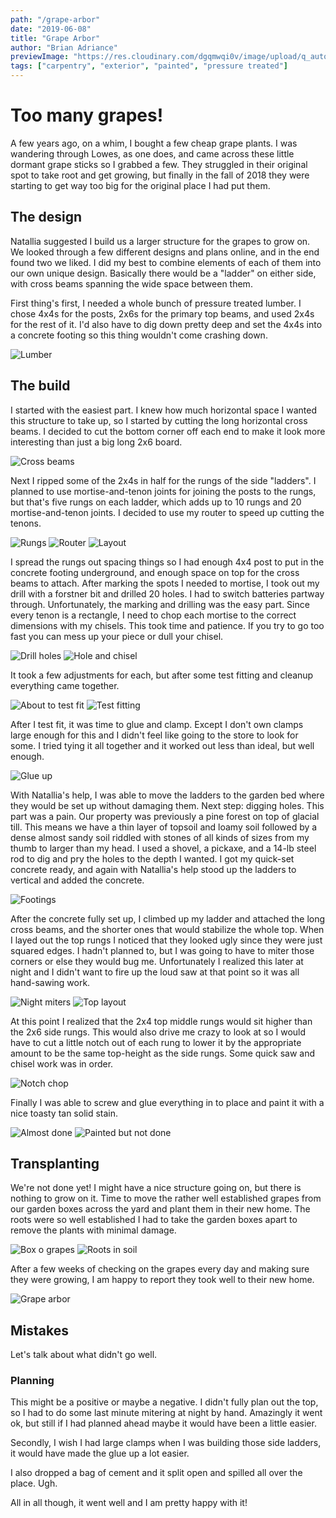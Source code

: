 ```yaml
---
path: "/grape-arbor"
date: "2019-06-08"
title: "Grape Arbor"
author: "Brian Adriance"
previewImage: "https://res.cloudinary.com/dgqmwqi0v/image/upload/q_auto,f_auto,w_400/blog-posts/grape-arbor/IMG_4080_ihjz6w"
tags: ["carpentry", "exterior", "painted", "pressure treated"]
---
```


# Too many grapes!

A few years ago, on a whim, I bought a few cheap grape plants. I was wandering through Lowes, as one does, and came across these little dormant grape sticks so I grabbed a few. They struggled in their original spot to take root and get growing, but finally in the fall of 2018 they were starting to get way too big for the original place I had put them.

## The design

Natallia suggested I build us a larger structure for the grapes to grow on. We looked through a few different designs and plans online, and in the end found two we liked. I did my best to combine elements of each of them into our own unique design. Basically there would be a "ladder" on either side, with cross beams spanning the wide space between them.

First thing's first, I needed a whole bunch of pressure treated lumber. I chose 4x4s for the posts, 2x6s for the primary top beams, and used 2x4s for the rest of it. I'd also have to dig down pretty deep and set the 4x4s into a concrete footing so this thing wouldn't come crashing down.

![Lumber](https://res.cloudinary.com/dgqmwqi0v/image/upload/q_auto,f_auto,w_2048/blog-posts/grape-arbor/IMG_3813_swfojp)

## The build

I started with the easiest part. I knew how much horizontal space I wanted this structure to take up, so I started by cutting the long horizontal cross beams. I decided to cut the bottom corner off each end to make it look more interesting than just a big long 2x6 board.

![Cross beams](https://res.cloudinary.com/dgqmwqi0v/image/upload/q_auto,f_auto,w_2048/blog-posts/grape-arbor/IMG_3814_gk33we)

Next I ripped some of the 2x4s in half for the rungs of the side "ladders". I planned to use mortise-and-tenon joints for joining the posts to the rungs, but that's five rungs on each ladder, which adds up to 10 rungs and 20 mortise-and-tenon joints. I decided to use my router to speed up cutting the tenons.

![Rungs](https://res.cloudinary.com/dgqmwqi0v/image/upload/q_auto,f_auto,w_2048/blog-posts/grape-arbor/IMG_3888_bjsqw9)
![Router](https://res.cloudinary.com/dgqmwqi0v/image/upload/q_auto,f_auto,w_2048/blog-posts/grape-arbor/IMG_3889_rnzibd)
![Layout](https://res.cloudinary.com/dgqmwqi0v/image/upload/q_auto,f_auto,w_2048/blog-posts/grape-arbor/IMG_3890_y1njb9)

I spread the rungs out spacing things so I had enough 4x4 post to put in the concrete footing underground, and enough space on top for the cross beams to attach. After marking the spots I needed to mortise, I took out my drill with a forstner bit and drilled 20 holes. I had to switch batteries partway through. Unfortunately, the marking and drilling was the easy part. Since every tenon is a rectangle, I need to chop each mortise to the correct dimensions with my chisels. This took time and patience. If you try to go too fast you can mess up your piece or dull your chisel.

![Drill holes](https://res.cloudinary.com/dgqmwqi0v/image/upload/q_auto,f_auto,w_1024/blog-posts/grape-arbor/IMG_3895_pbqehs)
![Hole and chisel](https://res.cloudinary.com/dgqmwqi0v/image/upload/q_auto,f_auto,w_1024/blog-posts/grape-arbor/IMG_3894_v9mics)

It took a few adjustments for each, but after some test fitting and cleanup everything came together.

![About to test fit](https://res.cloudinary.com/dgqmwqi0v/image/upload/q_auto,f_auto,w_1024/blog-posts/grape-arbor/IMG_3971_zw7q1f)
![Test fitting](https://res.cloudinary.com/dgqmwqi0v/image/upload/q_auto,f_auto,w_1024/blog-posts/grape-arbor/IMG_3891_y5pfc3)

After I test fit, it was time to glue and clamp. Except I don't own clamps large enough for this and I didn't feel like going to the store to look for some. I tried tying it all together and it worked out less than ideal, but well enough.

![Glue up](https://res.cloudinary.com/dgqmwqi0v/image/upload/q_auto,f_auto,w_2048/blog-posts/grape-arbor/IMG_3897_xe0gke)

With Natallia's help, I was able to move the ladders to the garden bed where they would be set up without damaging them. Next step: digging holes. This part was a pain. Our property was previously a pine forest on top of glacial till. This means we have a thin layer of topsoil and loamy soil followed by a dense almost sandy soil riddled with stones of all kinds of sizes from my thumb to larger than my head. I used a shovel, a pickaxe, and a 14-lb steel rod to dig and pry the holes to the depth I wanted. I got my quick-set concrete ready, and again with Natallia's help stood up the ladders to vertical and added the concrete.

![Footings](https://res.cloudinary.com/dgqmwqi0v/image/upload/q_auto,f_auto,w_2048/blog-posts/grape-arbor/IMG_3958_hfbgtw)

After the concrete fully set up, I climbed up my ladder and attached the long cross beams, and the shorter ones that would stabilize the whole top. When I layed out the top rungs I noticed that they looked ugly since they were just squared edges. I hadn't planned to, but I was going to have to miter those corners or else they would bug me. Unfortunately I realized this later at night and I didn't want to fire up the loud saw at that point so it was all hand-sawing work.

![Night miters](https://res.cloudinary.com/dgqmwqi0v/image/upload/q_auto,f_auto,w_1024/blog-posts/grape-arbor/IMG_4076_abirt7)
![Top layout](https://res.cloudinary.com/dgqmwqi0v/image/upload/q_auto,f_auto,w_1024/blog-posts/grape-arbor/IMG_4080_ihjz6w)

At this point I realized that the 2x4 top middle rungs would sit higher than the 2x6 side rungs. This would also drive me crazy to look at so I would have to cut a little notch out of each rung to lower it by the appropriate amount to be the same top-height as the side rungs. Some quick saw and chisel work was in order.

![Notch chop](https://res.cloudinary.com/dgqmwqi0v/image/upload/q_auto,f_auto,w_2048/blog-posts/grape-arbor/IMG_4082_nh5ku7)

Finally I was able to screw and glue everything in to place and paint it with a nice toasty tan solid stain.

![Almost done](https://res.cloudinary.com/dgqmwqi0v/image/upload/q_auto,f_auto,w_2048/blog-posts/grape-arbor/IMG_4093_qmuz1g)
![Painted but not done](https://res.cloudinary.com/dgqmwqi0v/image/upload/q_auto,f_auto,w_2048/blog-posts/grape-arbor/IMG_4096_qhc0wv)

## Transplanting

We're not done yet! I might have a nice structure going on, but there is nothing to grow on it. Time to move the rather well established grapes from our garden boxes across the yard and plant them in their new home. The roots were so well established I had to take the garden boxes apart to remove the plants with minimal damage.

![Box o grapes](https://res.cloudinary.com/dgqmwqi0v/image/upload/q_auto,f_auto,w_2048/blog-posts/grape-arbor/IMG_4109_lxtgqp)
![Roots in soil](https://res.cloudinary.com/dgqmwqi0v/image/upload/q_auto,f_auto,w_2048/blog-posts/grape-arbor/IMG_4110_xftxsh)

After a few weeks of checking on the grapes every day and making sure they were growing, I am happy to report they took well to their new home.

![Grape arbor](https://res.cloudinary.com/dgqmwqi0v/image/upload/q_auto,f_auto,w_2048/blog-posts/grape-arbor/IMG_4116_ijis9c)

## Mistakes

Let's talk about what didn't go well.

### Planning

This might be a positive or maybe a negative. I didn't fully plan out the top, so I had to do some last minute mitering at night by hand. Amazingly it went ok, but still if I had planned ahead maybe it would have been a little easier.

Secondly, I wish I had large clamps when I was building those side ladders, it would have made the glue up a lot easier.

I also dropped a bag of cement and it split open and spilled all over the place. Ugh.

All in all though, it went well and I am pretty happy with it!

